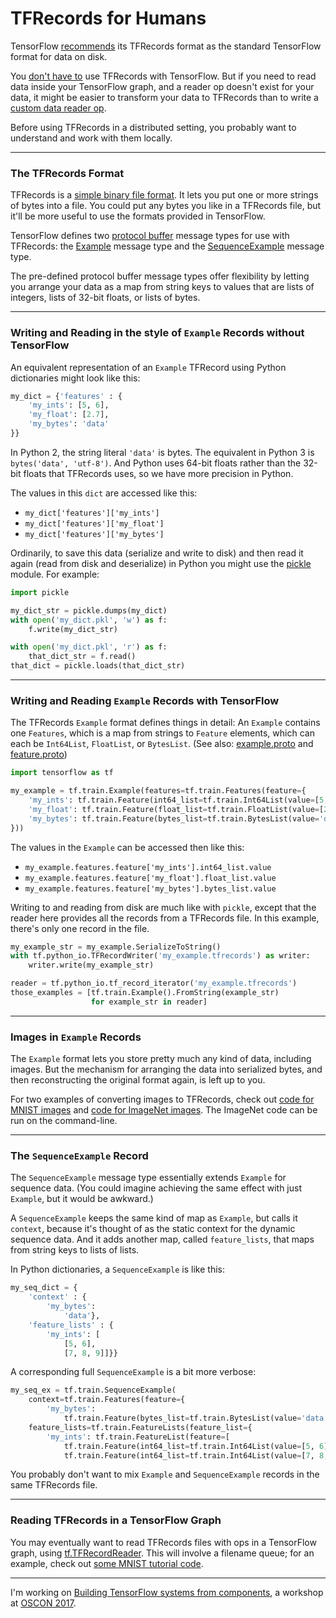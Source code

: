 # TFRecords for Humans

TensorFlow [recommends](https://www.tensorflow.org/programmers_guide/reading_data#standard_tensorflow_format) its TFRecords format as the standard TensorFlow format for data on disk.

You [don't have to](/20170312-use_only_what_you_need_from_tensorflow/) use TFRecords with TensorFlow. But if you need to read data inside your TensorFlow graph, and a reader op doesn't exist for your data, it might be easier to transform your data to TFRecords than to write a [custom data reader op](https://www.tensorflow.org/extend/new_data_formats).

Before using TFRecords in a distributed setting, you probably want to understand and work with them locally.

---

### The TFRecords Format

TFRecords is a [simple binary file format](https://www.tensorflow.org/api_guides/python/python_io#TFRecords_Format_Details). It lets you put one or more strings of bytes into a file. You could put any bytes you like in a TFRecords file, but it'll be more useful to use the formats provided in TensorFlow.

TensorFlow defines two [protocol buffer](https://developers.google.com/protocol-buffers/) message types for use with TFRecords: the [Example](https://www.tensorflow.org/api_docs/python/tf/train/Example) message type and the [SequenceExample](https://www.tensorflow.org/api_docs/python/tf/train/SequenceExample) message type.

The pre-defined protocol buffer message types offer flexibility by letting you arrange your data as a map from string keys to values that are lists of integers, lists of 32-bit floats, or lists of bytes.

---

### Writing and Reading in the style of `Example` Records without TensorFlow

An equivalent representation of an `Example` TFRecord using Python dictionaries might look like this:

```python
my_dict = {'features' : {
    'my_ints': [5, 6],
    'my_float': [2.7],
    'my_bytes': 'data'
}}
```

In Python 2, the string literal `'data'` is bytes. The equivalent in Python 3 is `bytes('data', 'utf-8')`. And Python uses 64-bit floats rather than the 32-bit floats that TFRecords uses, so we have more precision in Python.

The values in this `dict` are accessed like this:

 * `my_dict['features']['my_ints']`
 * `my_dict['features']['my_float']`
 * `my_dict['features']['my_bytes']`

Ordinarily, to save this data (serialize and write to disk) and then read it again (read from disk and deserialize) in Python you might use the [pickle](https://docs.python.org/3/library/pickle.html) module. For example:

```python
import pickle

my_dict_str = pickle.dumps(my_dict)
with open('my_dict.pkl', 'w') as f:
    f.write(my_dict_str)

with open('my_dict.pkl', 'r') as f:
    that_dict_str = f.read()
that_dict = pickle.loads(that_dict_str)
```

---

### Writing and Reading `Example` Records with TensorFlow

The TFRecords `Example` format defines things in detail: An `Example` contains one `Features`, which is a map from strings to `Feature` elements, which can each be `Int64List`, `FloatList`, or `BytesList`. (See also: [example.proto](https://github.com/tensorflow/tensorflow/blob/master/tensorflow/core/example/example.proto) and [feature.proto](https://github.com/tensorflow/tensorflow/blob/master/tensorflow/core/example/feature.proto))

```python
import tensorflow as tf

my_example = tf.train.Example(features=tf.train.Features(feature={
    'my_ints': tf.train.Feature(int64_list=tf.train.Int64List(value=[5, 6])),
    'my_float': tf.train.Feature(float_list=tf.train.FloatList(value=[2.7])),
    'my_bytes': tf.train.Feature(bytes_list=tf.train.BytesList(value='data'))
}))
```

The values in the `Example` can be accessed then like this:

 * `my_example.features.feature['my_ints'].int64_list.value`
 * `my_example.features.feature['my_float'].float_list.value`
 * `my_example.features.feature['my_bytes'].bytes_list.value`

Writing to and reading from disk are much like with `pickle`, except that the reader here provides all the records from a TFRecords file. In this example, there's only one record in the file.

```python
my_example_str = my_example.SerializeToString()
with tf.python_io.TFRecordWriter('my_example.tfrecords') as writer:
    writer.write(my_example_str)

reader = tf.python_io.tf_record_iterator('my_example.tfrecords')
those_examples = [tf.train.Example().FromString(example_str)
                  for example_str in reader]
```

---

### Images in `Example` Records

The `Example` format lets you store pretty much any kind of data, including images. But the mechanism for arranging the data into serialized bytes, and then reconstructing the original format again, is left up to you.

For two examples of converting images to TFRecords, check out [code for MNIST images](https://github.com/tensorflow/tensorflow/blob/master/tensorflow/examples/how_tos/reading_data/convert_to_records.py) and [code for ImageNet images](https://github.com/tensorflow/models/blob/master/inception/inception/data/build_imagenet_data.py). The ImageNet code can be run on the command-line.

---

### The `SequenceExample` Record

The `SequenceExample` message type essentially extends `Example` for sequence data. (You could imagine achieving the same effect with just `Example`, but it would be awkward.)

A `SequenceExample` keeps the same kind of map as `Example`, but calls it `context`, because it's thought of as the static context for the dynamic sequence data. And it adds another map, called `feature_lists`, that maps from string keys to lists of lists.

In Python dictionaries, a `SequenceExample` is like this:

```python
my_seq_dict = {
    'context' : {
        'my_bytes':
            'data'},
    'feature_lists' : {
        'my_ints': [
            [5, 6],
            [7, 8, 9]]}}
```

A corresponding full `SequenceExample` is a bit more verbose:

```python
my_seq_ex = tf.train.SequenceExample(
    context=tf.train.Features(feature={
        'my_bytes':
            tf.train.Feature(bytes_list=tf.train.BytesList(value='data'))}),
    feature_lists=tf.train.FeatureLists(feature_list={
        'my_ints': tf.train.FeatureList(feature=[
            tf.train.Feature(int64_list=tf.train.Int64List(value=[5, 6])),
            tf.train.Feature(int64_list=tf.train.Int64List(value=[7, 8, 9]))])}))
```

You probably don't want to mix `Example` and `SequenceExample` records in the same TFRecords file.

---

### Reading TFRecords in a TensorFlow Graph

You may eventually want to read TFRecords files with ops in a TensorFlow graph, using [tf.TFRecordReader](https://www.tensorflow.org/api_docs/python/tf/TFRecordReader). This will involve a filename queue; for an example, check out [some MNIST tutorial code](https://github.com/tensorflow/tensorflow/blob/master/tensorflow/examples/how_tos/reading_data/fully_connected_reader.py).

---

I'm working on [Building TensorFlow systems from components](http://conferences.oreilly.com/oscon/oscon-tx/public/schedule/detail/57823), a workshop at [OSCON 2017](https://conferences.oreilly.com/oscon/oscon-tx).
